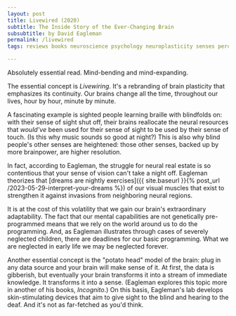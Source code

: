 ```yaml
---
layout: post
title: Livewired (2020)
subtitle: The Inside Story of the Ever-Changing Brain
subsubtitle: by David Eagleman
permalink: /livewired
tags: reviews books neuroscience psychology neuroplasticity senses perception

---
```


Absolutely essential read.
Mind-bending and mind-expanding.
<!--more-->

The essential concept is _Livewiring_.
It's a rebranding of brain plasticity that emphasizes its continuity.
Our brains change all the time, throughout our lives, hour by hour, minute by minute.

A fascinating example is sighted people learning braille with blindfolds on: with their sense of sight shut off, their brains reallocate the neural resources that _would've_ been used for their sense of sight to be used by their sense of touch.
(Is this why music sounds so good at night?)
This is also why blind people's other senses are heightened: those other senses, backed up by more brainpower, are higher resolution.

In fact, according to Eagleman, the struggle for neural real estate is so contentious that your sense of vision can't take a night off.
Eagleman theorizes that [dreams are nightly exercises]({{ site.baseurl }}{% post_url /2023-05-29-interpret-your-dreams %}) of our visual muscles that exist to strengthen it against invasions from neighboring neural regions.

It is at the cost of this volatility that we gain our brain's extraordinary adaptability.
The fact that our mental capabilities are not genetically pre-programmed means that we rely on the world around us to do the programming.
And, as Eagleman illustrates through cases of severely neglected children, there are deadlines for our basic programming.
What we are neglected in early life we may be neglected forever.

Another essential concept is the "potato head" model of the brain: plug in any data source and your brain will make sense of it.
At first, the data is gibberish, but eventually your brain transforms it into a stream of immediate knowledge.
It transforms it into a sense.
(Eagleman explores this topic more in another of his books, _Incognito_.)
On this basis, Eagleman's lab develops skin-stimulating devices that aim to give sight to the blind and hearing to the deaf.
And it's not as far-fetched as you'd think.
